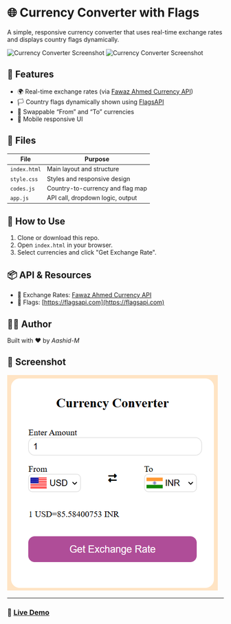 # 🌐 Currency Converter with Flags

A simple, responsive currency converter that uses real-time exchange rates and displays country flags dynamically.

![Currency Converter Screenshot](https://flagsapi.com/US/flat/64.png) ![Currency Converter Screenshot](https://flagsapi.com/IN/flat/64.png)

## 🚀 Features

- 🌍 Real-time exchange rates (via [Fawaz Ahmed Currency API](https://github.com/fawazahmed0/currency-api))
- 🏳 Country flags dynamically shown using [FlagsAPI](https://flagsapi.com/)
- 🔁 Swappable “From” and “To” currencies
- 📱 Mobile responsive UI

## 📁 Files

| File        | Purpose                         |
|-------------|---------------------------------|
| `index.html`| Main layout and structure       |
| `style.css` | Styles and responsive design    |
| `codes.js`  | Country-to-currency and flag map|
| `app.js`    | API call, dropdown logic, output|

## 🔧 How to Use

1. Clone or download this repo.
2. Open `index.html` in your browser.
3. Select currencies and click "Get Exchange Rate".

## 📦 API & Resources

- 💱 Exchange Rates: [Fawaz Ahmed Currency API](https://github.com/fawazahmed0/currency-api)
- 🏁 Flags: [https://flagsapi.com](https://flagsapi.com)

## 👨‍💻 Author

Built with ❤️ by *Aashid-M*

## 📸 Screenshot

![App Screenshot](./App_snap.png)

---

### 🔗 [Live Demo](https://aashid-m.github.io/Exchange-rate-checker/)
